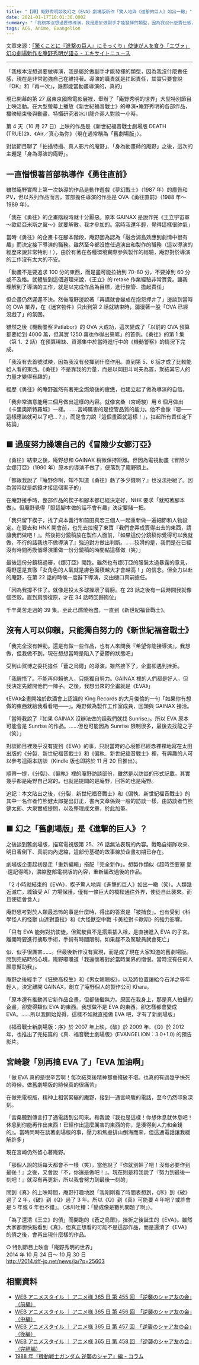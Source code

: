```yaml
---
title: "【譯】庵野秀明談及幻之《EVA》劇場版新作「驚人地與《進擊的巨人》如出一轍」"
date: 2021-01-17T10:01:30.000Z
summary: "「我根本沒想過要做導演，我是屬於做副手才能發揮的類型，因為我沒什麼責任感，現在是非常勉強自己在維持著。導演的職責就是扛起責任，其實只要會說『OK』和『再一次』，誰都能當動畫導演的，真的」"
tags: ACG, Anime, Evangelion
---
```


文章來源：[「驚くことに『進撃の巨人』にそっくり」使徒が人を食う「エヴァ」幻の劇場新作を庵野秀明が語る - エキサイトニュース](https://www.excite.co.jp/news/article/E1414460494325/)

---

「我根本沒想過要做導演，我是屬於做副手才能發揮的類型，因為我沒什麼責任感，現在是非常勉強自己在維持著。導演的職責就是扛起責任，其實只要會說『OK』和『再一次』，誰都能當動畫導演的，真的」

現已開幕的第 27 屆東京國際電影展裡，舉辦了「庵野秀明的世界」大型特別節目上映活動。在大型螢幕上播放《新世紀福音戰士》的導演•庵野秀明的各部作品，播映結束後與動畫、特攝研究者冰川龍介兩人對談一小時。

第 4 天（10 月 27 日）上映的作品是《新世紀福音戰士劇場版 DEATH (TRUE)2》、《Air／真心為你》（現在通常稱為「舊劇場版」）。

對談節目聊了「拍攝特攝、真人影片的庵野」、「身為動畫師的庵野」之後，這次的主題是「身為導演的庵野」。

## 一直憎恨著首部執導作《勇往直前》

雖然庵野實際上第一次執導的作品是動作遊戲《夢幻戰士》（1987 年）的廣告和 PV，但以系列作品而言，首部擔任導演的作品是 OVA《勇往直前》（1988 年～ 1989 年）。

「我在《勇往》的企畫階段時就十分厭惡。原本 GAINAX 是說作完《王立宇宙軍～歐尼亞米斯之翼～》就要解散，我才參加的。當時我還年輕，覺得這樣很帥氣」

當時《勇往》的企畫卡在腳本階段，庵野因為認為「融合浦島效應到劇情中很有趣」而決定接下導演的職務。雖然至今都沒擔任過演出和製作的職務（這以導演的經歷來說非常特別！），由於有著在各種環境實際參與製作的經驗，庵野對於導演的工作沒有太大的不安。

「動畫不是要追求 100 分的東西，而是盡可能拉抬到 70-80 分，不要掉到 60 分或不及格。就體驗到這個道理來說，《王立》的 retake 作業經驗非常寶貴。讓我理解到了導演的工作，就是以完成作品為目標，進行控管、擔起責任」

但企畫仍然遲遲不決。然後庵野邊說著「再講就會變成在抱怨押井了」邊談到當時的 OVA 業界，在《迷宮物件》只出到第 2 話就結束時，瀰漫著一股「OVA 已經沒戲了」的氛圍。

雖然之後《機動警察 Patlabor》的 OVA 大成功，這次變成了「以前的 OVA 預算都要給到 4000 萬，但其實 1250 萬也作得出來嘛」的首例。《勇往》的第 1 集（第 1、2 話）在預算稀缺、資源集中於當時進行中的《機動警察》的情況下完成。

「我沒有去首號試映，因為我沒有發揮到什麼作用。直到第 5、6 話才成了比較能給人看的東西。《勇往》不是靠我的力量，而是以岡田斗司夫為首，聚結其它人的力量才變得有趣的」

經歷《勇往》的庵野雖然有著完全燃燒後的疲憊，也建立起了做為導演的自信。

「我非常滿意能用三個月做出這樣的內容。就像宮桑（宮崎駿）用 6 個月做出《卡里奧斯特羅城》一樣。……宮崎厲害的是控管品質的能力。他不會像『嗯——這樣應該就可以了吧…？』，而是會力說『這個畫面就這樣！』，扛起所有責任定下結論」

## ■ 過度努力操壞自己的《冒險少女娜汀亞》

《勇往》結束之後，庵野想和 GAINAX 稍微保持距離。但因為電視動畫《冒險少女娜汀亞》（1990 年）原本的導演不做了，便落到了庵野頭上。

「都跟我說了『庵野你啊，知不知道《勇往》虧了多少錢啊？』也沒法拒絕了。因為當時就是虧錢才接這個案子的」

在庵野接手時，整部作品的楔子和腳本都已經決定好，NHK 要求「就照著腳本做」。但庵野覺得「照這腳本做的話不會有趣」決定要賭一把。

「我只留下楔子，找了貞本義行和前田真宏三個人一起重新做一遍細節和人物設定。在要去和 HNK 開會前，也先去拉攏了東寶『我們會弄成賣得出去的東西，請讓我們做吧！』。然後把分鏡稿放在製作人面前，『如果這份分鏡稿你覺得可以我就做，不行的話我也不做導演了』強迫對方做出判斷。……狡滑的是，我們是在已經沒有時間再換個導演重做一份分鏡稿的時間點這樣做（笑）」

最後這份分鏡稿過審，《娜汀亞》開跑。雖然也有娜汀亞的服裝太過暴露的意見，庵野還是貫徹「女角色的人氣就是膚色面積越大才會越高！」的信念。但全力以赴的庵野，在第 22 話的時候一度辭下導演，交由樋口真嗣擔任。

「因為我撐不住了。就像是投太多球操壞了肩膀。在 23 話之後有一段時間我就像個空殼。直到肩膀復原，才在 34 話時回歸崗位」

千辛萬苦走過的 39 集。至此已燃燒殆盡，一直到《新世紀福音戰士》。

## 沒有人可以仰賴，只能獨自努力的《新世紀福音戰士》

「我完全沒有幹勁。還是有做一些作品，也有人來問我『希望你能接導演』，我想做，但我做不到。現在想想當時是陷入了憂鬱的狀態吧」

受到山賀博之委托擔任「蒼之烏爾」的導演，雖然接下了，企畫卻遇到挫折。

「我醒悟了。不能再仰賴他人，只能獨自努力。GAINAX 裡的人們都是好人，但我決定先離開他們一陣子。之後，我想出來的企畫就是《EVA》」

《EVA》企畫開始於飲酒會上認識的 King Records 的大月俊倫的一句「如果你有想做的東西就給我看看吧——」。庵野做為製作工作室成員，回頭與 GAINAX 接洽。

「當時我說了『如果 GAINAX 沒辦法做的話我們就找 Sunrise』。所以 EVA 原本可能會是 Sunrise 的作品。……但也可能因為 Sunrise 限制很多，最後去找龍之子（笑）」

對談節目裡幾乎沒有提到《EVA》的事，只說當時的心境都已經赤裸裸地寫在太田出版的《分裂．新世紀福音戰士》和《偏執．新世紀福音戰士》裡，有興趣的人可以參考這兩本訪談（Kindle 版也即將於 11 月 20 日推出）。

順帶一提，《分裂》、《偏執》裡的庵野訪談部份，雖然是以訪談的形式記載，其實幾乎都是庵野自己寫的。也就是提問的是庵野，回答的也是庵野。

追記：本文貼出之後，《分裂．新世紀福音戰士》和《偏執．新世紀福音戰士》的其中一名作者竹熊健太郎提出訂正，書內文章係與一般的訪談一樣，由訪談者竹熊健太郎、大泉實成提問，以及整理成文章，於此加筆。

## ■ 幻之「舊劇場版」是《進擊的巨人》？

之後談到舊劇場版，描寫電視版第 25、26 話無法表現的內容。戰略自衛隊攻來、明日香倒下、真嗣向內退縮，這部份基礎的故事線於企畫初期已存在。

劇場版企畫起初是走「重新編輯」搭配「完全新作」。想製作類似《超時空要塞 愛·還記得嗎》，濃縮整部電視版的內容，重新編改過後的作品。

「2 小時就結束的《EVA》，楔子驚人地與《進擊的巨人》如出一轍（笑）。人類幾近滅亡，城鎮受 AT 力場保護，僅有一條巨大的橋樑通往外界，使徒自此襲來。而且使徒會食人」

庵野思考對於人類最恐怖的事是什麼時，得出的答案是「被捕食」。也有受到《科學怪人的怪獸 山達對蓋拉》和《大怪獸空中戰 卡美拉對卡歐斯》的強力影響。

「只有 EVA 能夠對抗使徒，但駕駛員不是搭乘插入栓，是直接進入 EVA 的子宮。離開時要進行摘取手術，手術有時間限制，如果趕不及駕駛員就會死亡」

似、似乎很厲害……。但最後新作沒有實現，而是成了現在大家知道的舊劇場版。問到完結時的心境，庵野嘟囔道「我還懷著對於當時業界的憎恨。當時沒有任何人願意幫助我」。

庵野之後經手了《狂戀高校生》和《男女翹翹板》，以及將位置讓給今石洋之等年輕人，決定離開 GAINAX，創立了庵野個人的製作公司 Khara。

「原本還有推動其它新作品企畫，但都後繼無力。原因在我身上，那是真人拍攝的企畫，卻變得類似 EVA 的東西。我想做不是 EVA 的東西，卻怎樣都會變成 EVA。……所以我開始覺得，這樣不如就直接做 EVA 吧，才有了新劇場版」

《福音戰士新劇場版：序》於 2007 年上映，《破》於 2009 年、《Q》於 2012 年，也推出了完結篇的《真．福音戰士劇場版》(EVANGELION：3.0+1.0) 的預告影片。

## 宮崎駿「別再搞 EVA 了」「EVA 加油啊」

「做 EVA 真的是很辛苦啊！每次結束後精神都會殘破不堪。也真的有過幾乎快死的時候。做舊劇場版的時候真的很痛苦」

在做完電視版，精神上相當緊繃的庵野，接到一通宮崎駿的電話，至今仍然印象深刻。

「宮桑聽到傳言打了通電話到公司來。和我說『我也是這樣！你想休息就休息吧！休息到你能再作出東西！已經作出這麼厲害的東西的你，是湊得到人力和金錢的』。當時同時在談著劇場版的事，壓力和焦慮排山倒海而來，但這通電話讓我緩解許多」

現在宮崎仍然留心著庵野。

「那個人說的話每天都會不一樣（笑），當他說了『你就別幹了吧！沒有必要作到最後！』之後，又會說『不，你還是做吧！』。現在則是和我說了『努力到最後一刻吧！』就沒有再更新，所以我會努力到最後一刻的」

問到《真》的上映時間，庵野打趣地說「我剛剛看了時間表想到，《序》到《破》過了 2 年，《破》到《Q》過了 3 年。所以《Q》到《真》可能要 4 年吧？或許會是 5 年或 6 年也不錯」。（冰川吐槽：「變成像是數列問題了啊」）。

「為了還清《王立》的債」而開跑的《蒼之烏爾》，挫折之後誕生的《EVA》。雖然大家都想快點看到《真》，但真正想看的可能不是這部作品，而是還清了《EVA》的債之後，會再出現什麼樣的作品。

○ 特別節目上映會「庵野秀明的世界」
<br>2014 年 10 月 24 日～ 10 月 30 日
<br>http://2014.tiff-jp.net/news/ja/?p=25603

## 相關資料

- [WEB アニメスタイル ｜ アニメ様 365 日 第 455 回　「逆襲のシャア友の会」（前編）](http://www.style.fm/as/05_column/365/365_455.shtml)
- [WEB アニメスタイル ｜ アニメ様 365 日 第 456 回　「逆襲のシャア友の会」（中編）](http://www.style.fm/as/05_column/365/365_456.shtml)
- [WEB アニメスタイル ｜ アニメ様 365 日 第 457 回　「逆襲のシャア友の会」（後編）](http://www.style.fm/as/05_column/365/365_457.shtml)
- [WEB アニメスタイル ｜ アニメ様 365 日 第 458 回　「逆襲のシャア友の会」（完結編）](http://www.style.fm/as/05_column/365/365_458.shtml)
- [1988 年『機動戦士ガンダム 逆襲のシャア』編 - コラム](http://rittorsha.jp/column/2020/01/1988.html)

